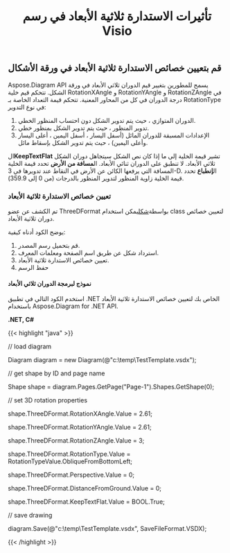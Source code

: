 ﻿---
title: تأثيرات الاستدارة ثلاثية الأبعاد في رسم Visio
type: docs
weight: 90
url: /ar/net/3d-rotation-effects-in-a-visio-drawing/
description: يوضح هذا القسم كيفية تعيين خصائص الاستدارة ثلاثية الأبعاد في ورقة الأشكال باستخدام Aspose.Diagram.
---
## **قم بتعيين خصائص الاستدارة ثلاثية الأبعاد في ورقة الأشكال**
Aspose.Diagram API يسمح للمطورين بتغيير قيم الدوران ثلاثي الأبعاد في ورقة الشكل. تتحكم قيم خلية RotationXAngle و RotationYAngle و RotationZAngle في درجة الدوران في كل من المحاور المعنية. تتحكم قيمة التعداد الخاصة بـ RotationType في نوع التدوير:

1. الدوران المتوازي ، حيث يتم تدوير الشكل دون احتساب المنظور الخطي.
1. تدوير المنظور ، حيث يتم تدوير الشكل بمنظور خطي.
1. الإعدادات المسبقة للدوران المائل (أسفل اليسار ، أسفل اليمين ، أعلى اليسار وأعلى اليمين) ، حيث يتم تدوير الشكل بإسقاط مائل.

 ال**KeepTextFlat** تشير قيمة الخلية إلى ما إذا كان نص الشكل سيتجاهل دوران الشكل ثلاثي الأبعاد. لا تنطبق على الدوران ثنائي الأبعاد. ال**مسافة من الأرض** تحدد قيمة الخلية المسافة التي يرفعها الكائن عن الأرض في النقاط عند تدويرها في 3-D. ال**إنطباع** تحدد قيمة الخلية زاوية المنظور لتدوير المنظور بالدرجات (من 0 إلى 359.9).
### **تعيين خصائص الاستدارة ثلاثية الأبعاد**
 تم الكشف عن عضو ThreeDFormat بواسطة[شكل](https://reference.aspose.com/diagram/net/aspose.diagram/shape)يمكن استخدام class لتعيين خصائص دوران ثلاثية الأبعاد.

يوضح الكود أدناه كيفية:

1. قم بتحميل رسم المصدر.
1. استرداد شكل عن طريق اسم الصفحة ومعلمات المعرف.
1. تعيين خصائص الاستدارة ثلاثية الأبعاد.
1. حفظ الرسم
#### **نموذج لبرمجة الدوران ثلاثي الأبعاد**
استخدم الكود التالي في تطبيق .NET الخاص بك لتعيين خصائص الاستدارة ثلاثية الأبعاد باستخدام Aspose.Diagram for .NET API.

**.NET, C#**

{{< highlight "java" >}}

 // load diagram

Diagram diagram = new Diagram(@"c:\temp\TestTemplate.vsdx");

// get shape by ID and page name

Shape shape = diagram.Pages.GetPage("Page-1").Shapes.GetShape(0);



// set 3D rotation properties

shape.ThreeDFormat.RotationXAngle.Value = 2.61;

shape.ThreeDFormat.RotationYAngle.Value = 2.61;

shape.ThreeDFormat.RotationZAngle.Value = 3;

shape.ThreeDFormat.RotationType.Value = RotationTypeValue.ObliqueFromBottomLeft;

shape.ThreeDFormat.Perspective.Value = 0;

shape.ThreeDFormat.DistanceFromGround.Value = 0;

shape.ThreeDFormat.KeepTextFlat.Value = BOOL.True;

// save drawing

diagram.Save(@"c:\temp\TestTemplate.vsdx", SaveFileFormat.VSDX);

{{< /highlight >}}
